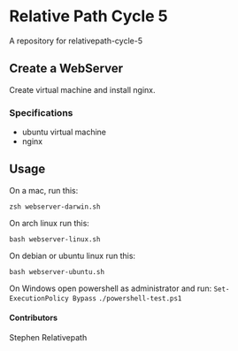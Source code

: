 # Relative Path Cycle 5

A repository for relativepath-cycle-5

## Create a WebServer

Create virtual machine and install nginx.

### Specifications
* ubuntu virtual machine
* nginx

## Usage

On a mac, run this:

`zsh webserver-darwin.sh`

On arch linux run this:

`bash webserver-linux.sh`

On debian or ubuntu linux run this:

`bash webserver-ubuntu.sh`

On Windows open powershell as administrator and run:
`Set-ExecutionPolicy Bypass` 
`./powershell-test.ps1`

#### Contributors

Stephen Relativepath

